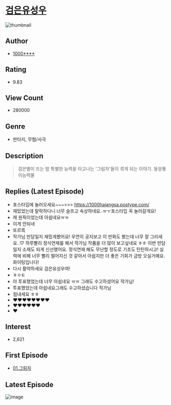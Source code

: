 # [검은유성우](https://comic.naver.com/bestChallenge/list?titleId=752253)
![thumbnail](https://image-comic.pstatic.net/user_contents_data/challenge_comic/2020/12/24/336374/thumbnail_202x164a3b64a3b_edc8_4b6a_af8f_45d40f636417_00003003.JPEG)

## Author
- [1000****](https://comic.naver.com/artistTitle?id=336374)

## Rating
- 9.83

## View Count
- 280000

## Genre
- 판타지, 무협/사극

## Description
> 검은별이 뜨는 밤 특별한 능력을 타고나는 '그림자'들이 겪게 되는 이야기. 동양풍 이능력물

## Replies (Latest Episode)
- 포스타입에 놀러오세요~~~>>> https://1000hajangsa.postype.com/
- 재밌었는데 탈락하다니 너무 슬프고 속상하네요..ㅠㅜ포스타입 꼭 놀러갈게요!
- 제 원픽이었는데 아쉽네요ㅠㅠ
- 이게 안되네
- 또르륵
- 작가님 만담일지 재밌게봤어요! 우연히 공지보고 이 만화도 봤는데 너무 잘 그리세요..♡ 하루빨리 정식연재를 해서 작가님 작품을 더 많이 보고싶네요 ㅎㅎ 이번 만담일지 소재도 되게 신선했어요. 정식연재 해도 무난할 정도로 기초도 탄탄하시고! 실력에 비해 너무 빨리 떨어지신 것 같아서 아쉽지만 더 좋은 기회가 금방 오실거예요. 화이팅입니다!
- 다시 활약하세요 검은유성우여!
- ㅎㅇㅌ
- 아 투표했었는데 너무 아쉽네요 ㅠㅠ 그래도 수고하셨어요 작가님!
- 투표했었는데 아쉽네요그래도 수고하셨습니다 작가님
- 힘내세요 ㅎㅎ
- ❤❤❤❤❤❤❤❤
- ♥♥♥♥♥♥
- ❤️

## Interest
- 2,621

## First Episode
- [01.그림자](https://comic.naver.com/bestChallenge/detail?titleId=752253&no=1)

## Latest Episode
![image](https://image-comic.pstatic.net/user_contents_data/challenge_comic/2021/07/27/336374/upload_3702349646387361841.jpeg)
